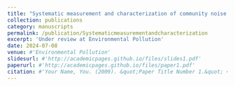 ```yaml
---
title: "Systematic measurement and characterization of community noise in a medium-large city in the United States"
collection: publications
category: manuscripts
permalink: /publication/Systematicmeasurementandcharacterization
excerpt: 'Under review at Environmental Pollution'
date: 2024-07-08
venue: #'Environmental Pollution'
slidesurl: #'http://academicpages.github.io/files/slides1.pdf'
paperurl: #'http://academicpages.github.io/files/paper1.pdf'
citation: #'Your Name, You. (2009). &quot;Paper Title Number 1.&quot; <i>Journal 1</i>. 1(1).'
---
```

